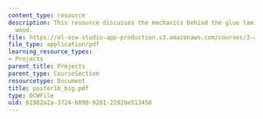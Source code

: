 ```yaml
---
content_type: resource
description: This resource discusses the mechanics behind the glue laminated (glulam)
  wood.
file: https://ol-ocw-studio-app-production.s3.amazonaws.com/courses/3-a26-freshman-seminar-the-nature-of-engineering-fall-2005/62882a2a3724b09892812282be513458_poster1b_big.pdf
file_type: application/pdf
learning_resource_types:
- Projects
parent_title: Projects
parent_type: CourseSection
resourcetype: Document
title: poster1b_big.pdf
type: OCWFile
uid: 62882a2a-3724-b098-9281-2282be513458
---
```

